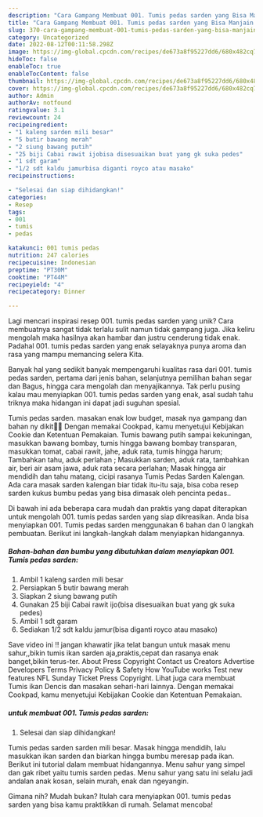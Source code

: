 ```yaml
---
description: "Cara Gampang Membuat 001. Tumis pedas sarden yang Bisa Manjain Lidah"
title: "Cara Gampang Membuat 001. Tumis pedas sarden yang Bisa Manjain Lidah"
slug: 370-cara-gampang-membuat-001-tumis-pedas-sarden-yang-bisa-manjain-lidah
category: Uncategorized
date: 2022-08-12T00:11:58.298Z
image: https://img-global.cpcdn.com/recipes/de673a8f95227dd6/680x482cq70/001-tumis-pedas-sarden-foto-resep-utama.jpg
hideToc: false
enableToc: true
enableTocContent: false
thumbnail: https://img-global.cpcdn.com/recipes/de673a8f95227dd6/680x482cq70/001-tumis-pedas-sarden-foto-resep-utama.jpg
cover: https://img-global.cpcdn.com/recipes/de673a8f95227dd6/680x482cq70/001-tumis-pedas-sarden-foto-resep-utama.jpg
author: Admin
authorAv: notfound
ratingvalue: 3.1
reviewcount: 24
recipeingredient:
- "1 kaleng sarden mili besar"
- "5 butir bawang merah"
- "2 siung bawang putih"
- "25 biji Cabai rawit ijobisa disesuaikan buat yang gk suka pedes"
- "1 sdt garam"
- "1/2 sdt kaldu jamurbisa diganti royco atau masako"
recipeinstructions:

- "Selesai dan siap dihidangkan!"
categories:
- Resep
tags:
- 001
- tumis
- pedas

katakunci: 001 tumis pedas 
nutrition: 247 calories
recipecuisine: Indonesian
preptime: "PT30M"
cooktime: "PT44M"
recipeyield: "4"
recipecategory: Dinner

---
```





Lagi mencari inspirasi resep 001. tumis pedas sarden yang unik? Cara membuatnya sangat tidak terlalu sulit namun tidak gampang juga. Jika keliru mengolah maka hasilnya akan hambar dan justru cenderung tidak enak. Padahal 001. tumis pedas sarden yang enak selayaknya punya aroma dan rasa yang mampu memancing selera Kita.





Banyak hal yang sedikit banyak mempengaruhi kualitas rasa dari 001. tumis pedas sarden, pertama dari jenis bahan, selanjutnya pemilihan bahan segar dan Bagus, hingga cara mengolah dan menyajikannya. Tak perlu pusing kalau mau menyiapkan 001. tumis pedas sarden yang enak,      asal sudah tahu triknya maka hidangan ini dapat jadi suguhan spesial.














Tumis pedas sarden. masakan enak low budget, masak nya gampang dan bahan ny dikit🤭🤭 Dengan memakai Cookpad, kamu menyetujui Kebijakan Cookie dan Ketentuan Pemakaian. Tumis bawang putih sampai kekuningan, masukkan bawang bombay, tumis hingga bawang bombay transparan, masukkan tomat, cabai rawit, jahe, aduk rata, tumis hingga harum; Tambahkan tahu, aduk perlahan ; Masukkan sarden, aduk rata, tambahkan air, beri air asam jawa, aduk rata secara perlahan; Masak hingga air mendidih dan tahu matang, cicipi rasanya Tumis Pedas Sarden Kalengan. Ada cara masak sarden kalengan biar tidak itu-itu saja, bisa coba resep sarden kukus bumbu pedas yang bisa dimasak oleh pencinta pedas..






Di bawah ini ada beberapa cara mudah dan praktis yang dapat diterapkan untuk mengolah 001. tumis pedas sarden yang siap dikreasikan. Anda bisa menyiapkan 001. Tumis pedas sarden menggunakan 6 bahan dan 0 langkah pembuatan. Berikut ini langkah-langkah dalam menyiapkan hidangannya.

<!--inarticleads1-->

##### Bahan-bahan dan bumbu yang dibutuhkan dalam menyiapkan 001. Tumis pedas sarden:

1. Ambil 1 kaleng sarden mili besar
1. Persiapkan 5 butir bawang merah
1. Siapkan 2 siung bawang putih
1. Gunakan 25 biji Cabai rawit ijo(bisa disesuaikan buat yang gk suka pedes)
1. Ambil 1 sdt garam
1. Sediakan 1/2 sdt kaldu jamur(bisa diganti royco atau masako)


Save video ini ‼️ jangan khawatir jika telat bangun untuk masak menu sahur,,bikin tumis ikan sarden aja,praktis,cepat dan rasanya enak banget,bikin terus-ter. About Press Copyright Contact us Creators Advertise Developers Terms Privacy Policy &amp; Safety How YouTube works Test new features NFL Sunday Ticket Press Copyright. Lihat juga cara membuat Tumis ikan Dencis dan masakan sehari-hari lainnya. Dengan memakai Cookpad, kamu menyetujui Kebijakan Cookie dan Ketentuan Pemakaian. 

<!--inarticleads2-->

#####  untuk membuat 001. Tumis pedas sarden:


1. Selesai dan siap dihidangkan!

Tumis pedas sarden sarden mili besar. Masak hingga mendidih, lalu masukkan ikan sarden dan biarkan hingga bumbu meresap pada ikan. Berikut ini tutorial dalam membuat hidangannya. Menu sahur yang simpel dan gak ribet yaitu tumis sarden pedas. Menu sahur yang satu ini selalu jadi andalan anak kosan, selain murah, enak dan ngeyangin. 

Gimana nih? Mudah bukan? Itulah cara menyiapkan 001. tumis pedas sarden yang bisa kamu praktikkan di rumah. Selamat mencoba!
